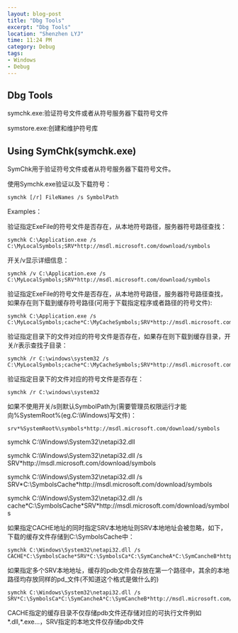 ```yaml
---
layout: blog-post
title: "Dbg Tools"
excerpt: "Dbg Tools"
location: "Shenzhen LYJ"
time: 11:24 PM
category: Debug
tags:
- Windows
- Debug
---
```


## Dbg Tools ##

symchk.exe:验证符号文件或者从符号服务器下载符号文件

symstore.exe:创建和维护符号库

## Using SymChk(symchk.exe) ##

SymChk用于验证符号文件或者从符号服务器下载符号文件。

使用Symchk.exe验证以及下载符号：    

    symchk [/r] FileNames /s SymbolPath

Examples：

验证指定ExeFile的符号文件是否存在，从本地符号路径，服务器符号路径查找：      
    
    symchk C:\Application.exe /s C:\MyLocalSymbols;SRV*http://msdl.microsoft.com/download/symbols

开关/v显示详细信息：    

    symchk /v C:\Application.exe /s C:\MyLocalSymbols;SRV*http://msdl.microsoft.com/download/symbols


验证指定ExeFile的符号文件是否存在，从本地符号路径，服务器符号路径查找，如果存在则下载到缓存符号路径(可用于下载指定程序或者路径的符号文件):

    symchk C:\Application.exe /s C:\MyLocalSymbols;cache*C:\MyCacheSymbols;SRV*http://msdl.microsoft.com/download/symbols

验证指定目录下的文件对应的符号文件是否存在，如果存在则下载到缓存目录，开关/r表示查找子目录：    

    symchk /r C:\windows\system32 /s C:\MyLocalSymbols;cache*C:\MyCacheSymbols;SRV*http://msdl.microsoft.com/download/

验证指定目录下的文件对应的符号文件是否存在：    

    symchk /r C:\windows\system32

如果不使用开关/s则默认SymbolPath为(需要管理员权限运行才能向%SystemRoot%(eg.C:\Windows)写文件)：

    srv*%SystemRoot%\symbols*http://msdl.microsoft.com/download/symbols
</P>
    symchk C:\Windows\System32\netapi32.dll
</P>
    symchk C:\Windows\System32\netapi32.dll /s SRV*http://msdl.microsoft.com/download/symbols
</P>
    symchk C:\Windows\System32\netapi32.dll /s SRV*C:\SymbolsCache*http://msdl.microsoft.com/download/symbols
</P>
    symchk C:\Windows\System32\netapi32.dll /s cache*C:\SymbolsCache*SRV*http://msdl.microsoft.com/download/symbols

如果指定CACHE地址的同时指定SRV本地地址则SRV本地地址会被忽略，如下，下载的缓存文件存储到C:\SymbolsCache中：    

    symchk C:\Windows\System32\netapi32.dll /s CACHE*C:\SymbolsCache*SRV*C:\SymbolsCa*C:\SymCancheA*C:\SymCancheB*http://msdl.microsoft.com/download/symbols

如果指定多个SRV本地地址，缓存的pdb文件会存放在第一个路径中，其余的本地路径均存放同样的pd_文件(不知道这个格式是做什么的)

    symchk C:\Windows\System32\netapi32.dll /s SRV*C:\SymbolsCa*C:\SymCancheA*C:\SymCancheB*http://msdl.microsoft.com/download/symbols

CACHE指定的缓存目录不仅存储pdb文件还存储对应的可执行文件例如*.dll,*.exe...，SRV指定的本地文件仅存储pdb文件    















